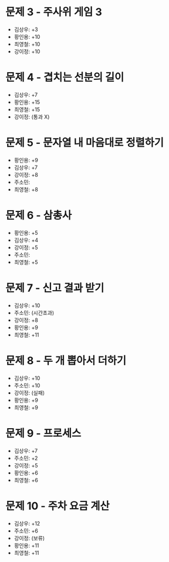 # 문제 3 - 주사위 게임 3
- 김상우: +3
- 황인용: +10
- 최영철: +10
- 강이정: +10

# 문제 4 - 겹치는 선분의 길이
- 김상우: +7
- 황인용: +15
- 최영철: +15
- 강이정: (통과 X)

# 문제 5 - 문자열 내 마음대로 정렬하기
- 황인용: +9
- 김상우: +7
- 강이정: +8
- 주소민:
- 최영철: +8

# 문제 6 - 삼총사
- 황인용: +5
- 김상우: +4
- 강이정: +5
- 주소민:
- 최영철: +5

# 문제 7 - 신고 결과 받기
- 김상우: +10
- 주소민: (시간초과)
- 강이정: +8
- 황인용: +9
- 최영철: +11

# 문제 8 - 두 개 뽑아서 더하기
- 김상우: +10
- 주소민: +10
- 강이정: (실패)
- 황인용: +9
- 최영철: +9

# 문제 9 - 프로세스
- 김상우: +7
- 주소민: +2
- 강이정: +5
- 황인용: +6
- 최영철: +6

# 문제 10 - 주차 요금 계산
- 김상우: +12
- 주소민: +6
- 강이정: (보류)
- 황인용: +11
- 최영철: +11

